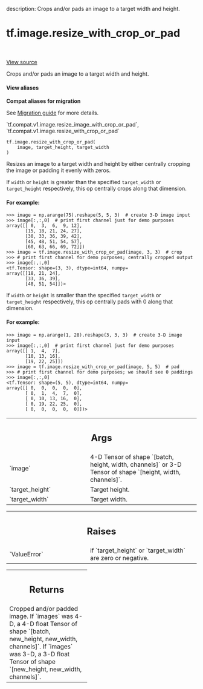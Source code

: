 description: Crops and/or pads an image to a target width and height.

<div itemscope itemtype="http://developers.google.com/ReferenceObject">
<meta itemprop="name" content="tf.image.resize_with_crop_or_pad" />
<meta itemprop="path" content="Stable" />
</div>

# tf.image.resize_with_crop_or_pad

<!-- Insert buttons and diff -->

<table class="tfo-notebook-buttons tfo-api nocontent" align="left">

</table>

<a target="_blank" class="external" href="/code/stable/tensorflow/python/ops/image_ops_impl.py">View source</a>



Crops and/or pads an image to a target width and height.


<section class="expandable">
  <h4 class="showalways">View aliases</h4>
  <p>
<b>Compat aliases for migration</b>
<p>See
<a href="https://www.tensorflow.org/guide/migrate">Migration guide</a> for
more details.</p>
<p>`tf.compat.v1.image.resize_image_with_crop_or_pad`, `tf.compat.v1.image.resize_with_crop_or_pad`</p>
</p>
</section>

<pre class="devsite-click-to-copy prettyprint lang-py tfo-signature-link">
<code>tf.image.resize_with_crop_or_pad(
    image, target_height, target_width
)
</code></pre>



<!-- Placeholder for "Used in" -->

Resizes an image to a target width and height by either centrally
cropping the image or padding it evenly with zeros.

If `width` or `height` is greater than the specified `target_width` or
`target_height` respectively, this op centrally crops along that dimension.

#### For example:



```
>>> image = np.arange(75).reshape(5, 5, 3)  # create 3-D image input
>>> image[:,:,0]  # print first channel just for demo purposes
array([[ 0,  3,  6,  9, 12],
       [15, 18, 21, 24, 27],
       [30, 33, 36, 39, 42],
       [45, 48, 51, 54, 57],
       [60, 63, 66, 69, 72]])
>>> image = tf.image.resize_with_crop_or_pad(image, 3, 3)  # crop
>>> # print first channel for demo purposes; centrally cropped output
>>> image[:,:,0]
<tf.Tensor: shape=(3, 3), dtype=int64, numpy=
array([[18, 21, 24],
       [33, 36, 39],
       [48, 51, 54]])>
```

If `width` or `height` is smaller than the specified `target_width` or
`target_height` respectively, this op centrally pads with 0 along that
dimension.

#### For example:



```
>>> image = np.arange(1, 28).reshape(3, 3, 3)  # create 3-D image input
>>> image[:,:,0]  # print first channel just for demo purposes
array([[ 1,  4,  7],
       [10, 13, 16],
       [19, 22, 25]])
>>> image = tf.image.resize_with_crop_or_pad(image, 5, 5)  # pad
>>> # print first channel for demo purposes; we should see 0 paddings
>>> image[:,:,0]
<tf.Tensor: shape=(5, 5), dtype=int64, numpy=
array([[ 0,  0,  0,  0,  0],
       [ 0,  1,  4,  7,  0],
       [ 0, 10, 13, 16,  0],
       [ 0, 19, 22, 25,  0],
       [ 0,  0,  0,  0,  0]])>
```

<!-- Tabular view -->
 <table class="responsive fixed orange">
<colgroup><col width="214px"><col></colgroup>
<tr><th colspan="2"><h2 class="add-link">Args</h2></th></tr>

<tr>
<td>
`image`<a id="image"></a>
</td>
<td>
4-D Tensor of shape `[batch, height, width, channels]` or 3-D Tensor
of shape `[height, width, channels]`.
</td>
</tr><tr>
<td>
`target_height`<a id="target_height"></a>
</td>
<td>
Target height.
</td>
</tr><tr>
<td>
`target_width`<a id="target_width"></a>
</td>
<td>
Target width.
</td>
</tr>
</table>



<!-- Tabular view -->
 <table class="responsive fixed orange">
<colgroup><col width="214px"><col></colgroup>
<tr><th colspan="2"><h2 class="add-link">Raises</h2></th></tr>

<tr>
<td>
`ValueError`<a id="ValueError"></a>
</td>
<td>
if `target_height` or `target_width` are zero or negative.
</td>
</tr>
</table>



<!-- Tabular view -->
 <table class="responsive fixed orange">
<colgroup><col width="214px"><col></colgroup>
<tr><th colspan="2"><h2 class="add-link">Returns</h2></th></tr>
<tr class="alt">
<td colspan="2">
Cropped and/or padded image.
If `images` was 4-D, a 4-D float Tensor of shape
`[batch, new_height, new_width, channels]`.
If `images` was 3-D, a 3-D float Tensor of shape
`[new_height, new_width, channels]`.
</td>
</tr>

</table>

